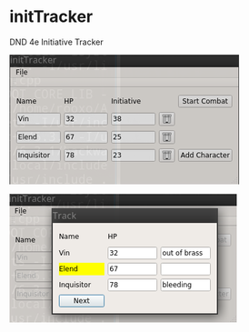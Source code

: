 # initTracker
DND 4e Initiative Tracker

![Screenshot 1](screen1.png)


![Screenshot 2](screen2.png)
